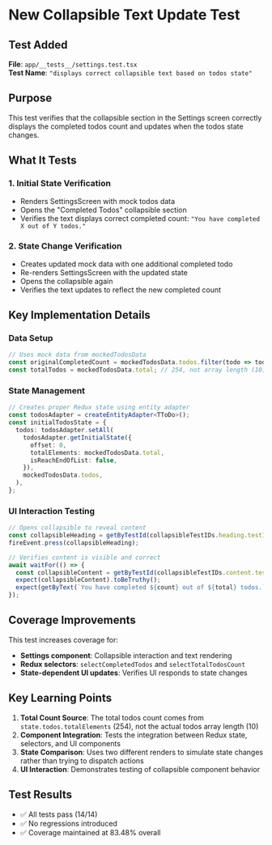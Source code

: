 # New Collapsible Text Update Test

## Test Added
**File**: `app/__tests__/settings.test.tsx`  
**Test Name**: `"displays correct collapsible text based on todos state"`

## Purpose
This test verifies that the collapsible section in the Settings screen correctly displays the completed todos count and updates when the todos state changes.

## What It Tests

### 1. **Initial State Verification**
- Renders SettingsScreen with mock todos data
- Opens the "Completed Todos" collapsible section
- Verifies the text displays correct completed count: `"You have completed X out of Y todos."`

### 2. **State Change Verification**
- Creates updated mock data with one additional completed todo
- Re-renders SettingsScreen with the updated state
- Opens the collapsible again
- Verifies the text updates to reflect the new completed count

## Key Implementation Details

### Data Setup
```typescript
// Uses mock data from mockedTodosData
const originalCompletedCount = mockedTodosData.todos.filter(todo => todo.completed).length;
const totalTodos = mockedTodosData.total; // 254, not array length (10)
```

### State Management
```typescript
// Creates proper Redux state using entity adapter
const todosAdapter = createEntityAdapter<TToDo>();
const initialTodosState = {
  todos: todosAdapter.setAll(
    todosAdapter.getInitialState({
      offset: 0,
      totalElements: mockedTodosData.total,
      isReachEndOfList: false,
    }),
    mockedTodosData.todos,
  ),
};
```

### UI Interaction Testing
```typescript
// Opens collapsible to reveal content
const collapsibleHeading = getByTestId(collapsibleTestIDs.heading.testID);
fireEvent.press(collapsibleHeading);

// Verifies content is visible and correct
await waitFor(() => {
  const collapsibleContent = getByTestId(collapsibleTestIDs.content.testID);
  expect(collapsibleContent).toBeTruthy();
  expect(getByText(`You have completed ${count} out of ${total} todos.`)).toBeTruthy();
});
```

## Coverage Improvements

This test increases coverage for:
- **Settings component**: Collapsible interaction and text rendering
- **Redux selectors**: `selectCompletedTodos` and `selectTotalTodosCount`
- **State-dependent UI updates**: Verifies UI responds to state changes

## Key Learning Points

1. **Total Count Source**: The total todos count comes from `state.todos.totalElements` (254), not the actual todos array length (10)
2. **Component Integration**: Tests the integration between Redux state, selectors, and UI components
3. **State Comparison**: Uses two different renders to simulate state changes rather than trying to dispatch actions
4. **UI Interaction**: Demonstrates testing of collapsible component behavior

## Test Results
- ✅ All tests pass (14/14)
- ✅ No regressions introduced
- ✅ Coverage maintained at 83.48% overall